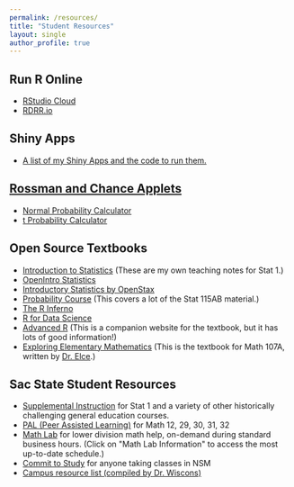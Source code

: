 ```yaml
---
permalink: /resources/
title: "Student Resources"
layout: single
author_profile: true
---
```


## Run R Online

- [RStudio Cloud](https://rstudio.cloud/projects)
- [RDRR.io](https://rdrr.io/snippets/)

## Shiny Apps
- <a href="https://lgpcappiello.github.io/teaching/shinyapps/">A list of my Shiny Apps and the code to run them.</a>

## [Rossman and Chance Applets](https://www.rossmanchance.com/applets/index2021.html)

- [Normal Probability Calculator](http://www.rossmanchance.com/applets/2021/normcalc/NormCalc.html)
- [t Probability Calculator](http://www.rossmanchance.com/applets/2021/tcalc/tCalc.htm)

## Open Source Textbooks

- [Introduction to Statistics](https://bookdown.org/lgpcappiello/introstats/) (These are my own teaching notes for Stat 1.)
- [OpenIntro Statistics](https://leanpub.com/openintro-statistics)
- [Introductory Statistics by OpenStax](https://openstax.org/details/books/introductory-statistics)
- [Probability Course](http://www.probabilitycourse.com/) (This covers a lot of the Stat 115AB material.)
- [The R Inferno](https://www.burns-stat.com/pages/Tutor/R_inferno.pdf)
- [R for Data Science](https://r4ds.had.co.nz/introduction.html)
- [Advanced R](http://adv-r.had.co.nz/) (This is a companion website for the textbook, but it has lots of good information!)
- [Exploring Elementary Mathematics](https://lgpcappiello.github.io/teaching/Math107Book.pdf) (This is the textbook for Math 107A, written by [Dr. Elce](https://www.csus.edu/faculty/e/kelce/).) 

## Sac State Student Resources

- [Supplemental Instruction](https://www.csus.edu/student-affairs/centers-programs/peer-academic-resource/supplemental-instruction.html) for Stat 1 and a variety of other historically challenging general education courses.
- [PAL (Peer Assisted Learning)](https://www.csus.edu/college/natural-sciences-mathematics/peer-assisted-learning-program-pal/) for Math 12, 29, 30, 31, 32
- [Math Lab](https://www.csus.edu/college/natural-sciences-mathematics/mathematics-statistics/) for lower division math help, on-demand during standard business hours. (Click on "Math Lab Information" to access the most up-to-date schedule.)
- [Commit to Study](https://www.csus.edu/college/natural-sciences-mathematics/center-science-math-success/commit-study.html) for anyone taking classes in NSM
- [Campus resource list (compiled by Dr. Wiscons)](http://webpages.csus.edu/wiscons/more/SacStateCampusResources.html)
